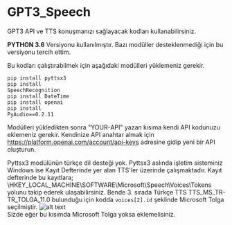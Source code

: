 # GPT3_Speech
GPT3 API ve TTS konuşmanızı sağlayacak kodları kullanabilirsiniz.

<b>PYTHON 3.6</b> Versiyonu kullanılmıştır. Bazı modüller desteklenmediği için bu versiyonu tercih ettim.

Bu kodları çalıştırabilmek için aşağıdaki modülleri yüklemeniz gerekir.

<code>pip install pyttsx3</code><br>
<code>pip install SpeechRecognition</code><br>
<code>pip install DateTime</code><br>
<code>pip install openai</code><br>
<code>pip install PyAudio==0.2.11</code><br>

Modülleri yükledikten sonra "YOUR-API" yazan kısıma kendi API kodunuzu eklemeniz gerekir.
Kendinize API anahtar almak için https://platform.openai.com/account/api-keys adresine gidip yeni bir API oluşturun.

Pyttsx3 modülünün türkçe dil desteği yok. Pyttsx3 aslında işletim sisteminiz Windows ise Kayıt Defterinde yer alan TTS'ler üzerinde çalışmaktadır. Kayıt defterinde bu kayıtlara;
\HKEY_LOCAL_MACHINE\SOFTWARE\Microsoft\Speech\Voices\Tokens
yolunu takip ederek ulaşabilirsiniz. Bende 3. sırada Türkçe TTS TTS_MS_TR-TR_TOLGA_11.0 bulunduğu için kodda <code>voices[2].id</code> şeklinde Microsoft Tolga seçilmiştir.
![alt text](https://blog.mustafaergul.net/wp-content/uploads/2023/03/Screenshot_2.png) <br>
Sizde eğer bu kısımda Microsoft Tolga yoksa eklemelisiniz.
